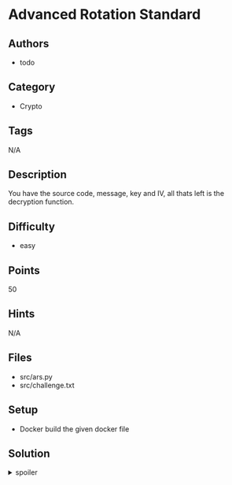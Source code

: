 # Advanced Rotation Standard

## Authors
* todo

## Category
* Crypto

## Tags
N/A

## Description
You have the source code, message, key and IV, all thats left is the decryption function.

## Difficulty
* easy

## Points
50

## Hints
N/A

## Files
* src/ars.py
* src/challenge.txt

## Setup
* Docker build the given docker file

## Solution
<details>
<summary>spoiler</summary>

### Description
The goal of the challenge is pretty self explanatory. We need to write a decryption function based on the existing encryption function.

We note that there are two main operations per block during encryption.
1. The plaintext is shuffled using the `shuffle` method
2. The plaintext is added to the key using the `rotate` method

For our decryption function we would then like to run `[un]rotate` followed by `[un]shuffle`. We can then figure out how to chain blocks.

### Unrotate
First we write the `unrotate` function. The rotate function (below) simply adds the ascii values of the two corresponding characters in each block.
```python
def rotate(self, text, key):
    return bytes([(text[i] + key[i]) % 256 for i in range(len(text))])
```

As addition under mod is trivially reversable by subtraction, we replace the `+` with a `-` and get our unrotate function
```python
def unrotate(self, text, key):
    return bytes([(text[i] - key[i]) % 256 for i in range(len(text))])
```

#### Unshuffle
The shuffle function first transforms the text into a 4x4 matrix of characters. The first loop will the rotate each column, whilst the second loop rotates each row. The amount and row to rotate is specified by the iv.

For example, for a iv `3 2 000000 2 1 000000` on text `abcdefghijklmnop`:

We first transform to a 4x4 matrix
```
abcd
efgh
ijkl
mnop
```

We rotate up the `3`th column `2` times.
```
abcl
efgp
ijkd
mnoh
```

We rotate left the `2`th row `1` time.
```
abcl
efgp
jkdi
mnoh
```

We then flatten the matrix to get `abclefgpjkdimnoh`.

In order to reverse this, we then want to unrotate each row, followed by each column, in the reverse order they were shuffled in (code for this is in `solve.py`).

### Chaining
Finally the encryption function set the next iv based on the shuffled plaintext of the current block. We can replicate this by setting our next iv to be the unrotated (and hence shuffled) decrypted text of the current block.

### Flag
`ATLASSIAN{r0ll_your_pWn_enkryp+i0n_w4t_COuLd_p055iblY_GO_wrong?}`

</details>
